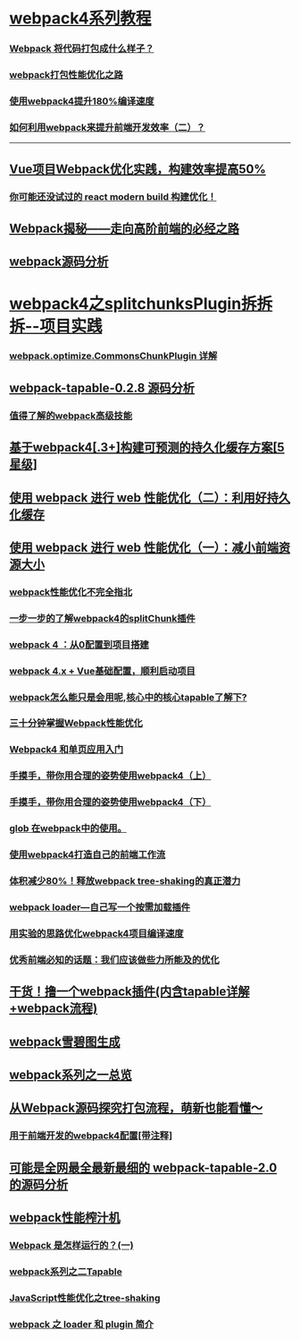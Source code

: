 # [webpack4系列教程](https://godbmw.com/categories/webpack4%E7%B3%BB%E5%88%97%E6%95%99%E7%A8%8B/)
### [Webpack 将代码打包成什么样子？](https://segmentfault.com/a/1190000014129037)
### [webpack打包性能优化之路](https://juejin.im/post/5c399d6ae51d4539b927ccdc)
### [使用webpack4提升180%编译速度](http://louiszhai.github.io/2019/01/04/webpack4/)
### [如何利用webpack来提升前端开发效率（二）？](https://juejin.im/post/5c41a4866fb9a049f7467d73)
---
## [Vue项目Webpack优化实践，构建效率提高50%](https://juejin.im/post/5c1fa158f265da613c09cb36)
### [你可能还没试过的 react modern build 构建优化！](https://github.com/Weiyu-Chen/blog/issues/6)
## [Webpack揭秘——走向高阶前端的必经之路](https://juejin.im/post/5badd0c5e51d450e4437f07a#comment)
## [webpack源码分析](https://juejin.im/post/5c1859745188254fef232ead)
# [webpack4之splitchunksPlugin拆拆拆--项目实践](https://juejin.im/post/5c00916f5188254caf186f80)
### [webpack.optimize.CommonsChunkPlugin 详解](https://juejin.im/post/5c2205e15188257507558c5a#comment)
## [webpack-tapable-0.2.8 源码分析](https://juejin.im/post/5c0f2953e51d451dd71e2f36)
### [值得了解的webpack高级技能](https://juejin.im/post/5aefc770f265da0b9c108c40)
## [基于webpack4[.3+]构建可预测的持久化缓存方案[5星级]](https://juejin.im/post/5b977a19f265da0ac4469057)
## [使用 webpack 进行 web 性能优化（二）：利用好持久化缓存](https://juejin.im/post/5b9b0fdfe51d450e7210892d)
## [使用 webpack 进行 web 性能优化（一）：减小前端资源大小](https://juejin.im/post/5b976f4b5188255c865e0240)
### [webpack性能优化不完全指北](https://juejin.im/post/5b8ac03ff265da431c627f8e)
### [一步一步的了解webpack4的splitChunk插件](https://juejin.im/post/5af1677c6fb9a07ab508dabb)
### [webpack 4 ：从0配置到项目搭建](https://juejin.im/post/5b3daf2ee51d451962727fbe)
### [webpack 4.x + Vue基础配置，顺利启动项目](https://juejin.im/post/5b4f60f5e51d45190a431396)
### [webpack怎么能只是会用呢,核心中的核心tapable了解下?](https://juejin.im/post/5b5889b3e51d451949093ef0)
### [三十分钟掌握Webpack性能优化](https://juejin.im/post/5b652b036fb9a04fa01d616b)
### [Webpack4 和单页应用入门](https://github.com/libin1991/libin_Blog/issues/599)
### [手摸手，带你用合理的姿势使用webpack4（上）](https://juejin.im/post/5b56909a518825195f499806)
### [手摸手，带你用合理的姿势使用webpack4（下）](https://juejin.im/post/5b5d6d6f6fb9a04fea58aabc)
### [glob 在webpack中的使用。](https://www.cnblogs.com/waitforyou/p/7044171.html)
### [使用webpack4打造自己的前端工作流](https://juejin.im/post/5b7f7bcf6fb9a019d137d06f)
### [体积减少80%！释放webpack tree-shaking的真正潜力](https://juejin.im/post/5b8ce49df265da438151b468)
### [webpack loader—自己写一个按需加载插件](https://juejin.im/post/5b8e3162f265da432f655639)
### [用实验的思路优化webpack4项目编译速度](https://juejin.im/post/5b89ea97518825284910db48)
### [优秀前端必知的话题：我们应该做些力所能及的优化](https://juejin.im/post/5bbc1b0c6fb9a05cf230140c)
## [干货！撸一个webpack插件(内含tapable详解+webpack流程)](https://juejin.im/post/5beb8875e51d455e5c4dd83f)
## [webpack雪碧图生成](https://juejin.im/post/5bee2b1ce51d45787a4bc441)
## [webpack系列之一总览](https://juejin.im/post/5bf7c2186fb9a049fd0f7e8a)
## [从Webpack源码探究打包流程，萌新也能看懂～](https://juejin.im/post/5c0206626fb9a049bc4c6540)
### [用于前端开发的webpack4配置[带注释]](https://juejin.im/post/5be45723e51d45305c2ceaf0)
## [可能是全网最全最新最细的 webpack-tapable-2.0 的源码分析](https://juejin.im/post/5c12046af265da612b1377aa)
## [webpack性能榨汁机](https://juejin.im/post/5c1c92276fb9a04a102f4254)
### [Webpack 是怎样运行的？(一)](https://juejin.im/post/5c2331fd6fb9a04a0a5f3a96#heading-2)
### [webpack系列之二Tapable](https://juejin.im/post/5c25f920e51d45593b4bc719)
### [JavaScript性能优化之tree-shaking](https://mp.weixin.qq.com/s?__biz=MzUxMzcxMzE5Ng==&mid=2247490230&idx=1&sn=7c407256e1d144631ea143f593311153&chksm=f951aff5ce2626e3c362361ac5473dcc231ffee12c8e5e9e34fd5b9b664b2cce3122b517e992&mpshare=1&scene=1&srcid=0106DfqJpO0QezcItmI4zZkl#rd)
### [webpack 之 loader 和 plugin 简介](https://juejin.im/post/5980752ef265da3e2e56e82e#heading-3)
